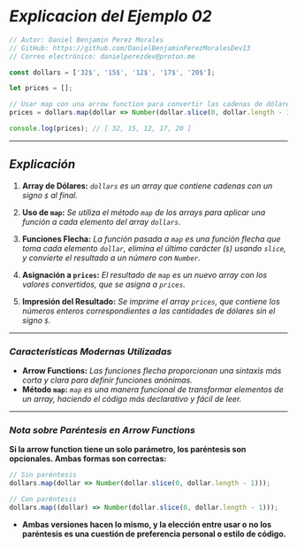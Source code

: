 <!-- Autor: Daniel Benjamin Perez Morales -->
<!-- GitHub: https://github.com/DanielBenjaminPerezMoralesDev13 -->
<!-- Gitlab: https://gitlab.com/DanielBenjaminPerezMoralesDev13 -->
<!-- Correo electrónico: danielperezdev@proton.me -->

# ***Explicacion del Ejemplo 02***

```javascript
// Autor: Daniel Benjamin Perez Morales
// GitHub: https://github.com/DanielBenjaminPerezMoralesDev13
// Correo electrónico: danielperezdev@proton.me

const dollars = ['32$', '15$', '12$', '17$', '20$'];

let prices = [];

// Usar map con una arrow function para convertir las cadenas de dólares a números
prices = dollars.map(dollar => Number(dollar.slice(0, dollar.length - 1)));

console.log(prices); // [ 32, 15, 12, 17, 20 ]
```

---

## ***Explicación***

1. **Array de Dólares:** *`dollars` es un array que contiene cadenas con un signo `$` al final.*

2. **Uso de `map`:** *Se utiliza el método `map` de los arrays para aplicar una función a cada elemento del array `dollars`.*

3. **Funciones Flecha:** *La función pasada a `map` es una función flecha que toma cada elemento `dollar`, elimina el último carácter (`$`) usando `slice`, y convierte el resultado a un número con `Number`.*

4. **Asignación a `prices`:** *El resultado de `map` es un nuevo array con los valores convertidos, que se asigna a `prices`.*

5. **Impresión del Resultado:** *Se imprime el array `prices`, que contiene los números enteros correspondientes a las cantidades de dólares sin el signo `$`.*

---

### ***Características Modernas Utilizadas***

- **Arrow Functions:** *Las funciones flecha proporcionan una sintaxis más corta y clara para definir funciones anónimas.*
- **Método `map`:** *`map` es una manera funcional de transformar elementos de un array, haciendo el código más declarativo y fácil de leer.*

---

### ***Nota sobre Paréntesis en Arrow Functions***

**Si la arrow function tiene un solo parámetro, los paréntesis son opcionales. Ambas formas son correctas:**

```javascript
// Sin paréntesis
dollars.map(dollar => Number(dollar.slice(0, dollar.length - 1)));

// Con paréntesis
dollars.map((dollar) => Number(dollar.slice(0, dollar.length - 1)));
```

- **Ambas versiones hacen lo mismo, y la elección entre usar o no los paréntesis es una cuestión de preferencia personal o estilo de código.**
